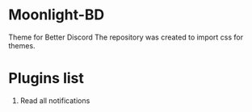 # Moonlight-BD
Theme for Better Discord
The repository was created to import css for themes.

# Plugins list

1. Read all notifications

